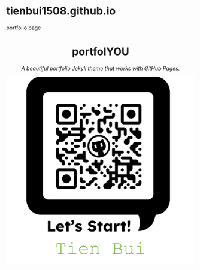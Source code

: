 # tienbui1508.github.io

portfolio page

<div align="center">
  <h1>portfolYOU</h1>
  <i>A beautiful portfolio Jekyll theme that works with GitHub Pages.</i>

<a href="https://tienbui1508.github.io"><img src="/images/QRCode.png"></a>

</div>
